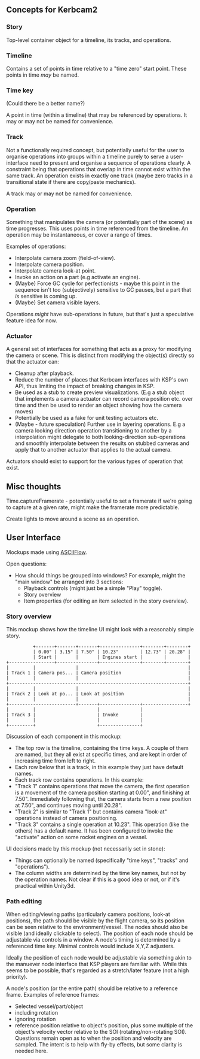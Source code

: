 ﻿## Concepts for Kerbcam2

### Story

Top-level container object for a timeline, its tracks, and operations.

### Timeline

Contains a set of points in time relative to a "time zero" start point. These
points in time *may* be named.

### Time key

(Could there be a better name?)

A point in time (within a timeline) that may be referenced by operations. It
may or may not be named for convenience.

### Track

Not a functionally required concept, but potentially useful for the user to
organise operations into groups within a timeline purely to serve a
user-interface need to present and organise a sequence of operations clearly. A
constraint being that operations that overlap in time cannot exist within the
same track. An operation exists in exactly one track (maybe zero tracks in a
transitional state if there are copy/paste mechanics).

A track may or may not be named for convenience.

### Operation

Something that manipulates the camera (or potentially part of the scene) as
time progresses. This uses points in time referenced from the timeline. An
operation may be instantaneous, or cover a range of times.

Examples of operations:
* Interpolate camera zoom (field-of-view).
* Interpolate camera position.
* Interpolate camera look-at point.
* Invoke an action on a part (e.g activate an engine).
* (Maybe) Force GC cycle for perfectionists - maybe this point in the sequence
  isn't too (subjectively) sensitive to GC pauses, but a part that *is*
  sensitive is coming up.
* (Maybe) Set camera visible layers.

Operations *might* have sub-operations in future, but that's just a
speculative feature idea for now.

### Actuator

A general set of interfaces for something that acts as a proxy for modifying
the camera or scene. This is distinct from modifying the object(s) directly so
that the actuator can:

* Cleanup after playback.
* Reduce the number of places that Kerbcam interfaces with KSP's own API, thus
  limiting the impact of breaking changes in KSP.
* Be used as a stub to create preview visualizations. (E.g a stub object that
  implements a camera actuator can record camera position etc. over time and
  then be used to render an object showing how the camera moves)
* Potentially be used as a fake for unit testing actuators etc.
* (Maybe - future speculation) Further use in layering operations. E.g a
  camera looking direction operation transitioning to another by a
  interpolation might delegate to both looking-direction sub-operations and
  smoothly interpolate between the results on stubbed cameras and apply that to
  another actuator that applies to the actual camera.

Actuators should exist to support for the various types of operation that
exist.

## Misc thoughts

Time.captureFramerate - potentially useful to set a framerate if we're going
to capture at a given rate, might make the framerate more predictable.

Create lights to move around a scene as an operation.

## User Interface

Mockups made using [ASCIIFlow](http://asciiflow.com/).

Open questions:
* How should things be grouped into windows? For example, might the "main
  window" be arranged into 3 sections:
  * Playback controls (might just be a simple "Play" toggle).
  * Story overview
  * Item properties (for editing an item selected in the story overview).

### Story overview

This mockup shows how the timeline UI might look with a reasonably simple
story.


              +-------+-------+-------+---------------+--------+--------+
              | 0.00" | 3.15" | 7.50" | 10.23"        | 12.73" | 20.28" |
              | Start |       |       | Engines start |        |        |
    +-----------------+---------------+---------------+--------+--------+
    |         |               |                                         |
    | Track 1 | Camera pos... | Camera position                         |
    |         |               |                                         |
    +-------------------------------------------------------------------+
    |         |               |                                         |
    | Track 2 | Look at po... | Look at position                        |
    |         |               |                                         |
    +-------------------------+-------+---------------+-----------------+
    |         |                       |               |
    | Track 3 |                       | Invoke        |
    |         |                       |               |
    +---------+                       +---------------+

Discussion of each component in this mockup:
* The top row is the timeline, containing the time keys. A couple of them are
  named, but they all exist at specific times, and are kept in order of
  increasing time from left to right.
* Each row below that is a track, in this example they just have default names.
* Each track row contains operations. In this example:
 * "Track 1" contains operations that move the camera, the first operation is a
   movement of the camera position starting at 0.00", and finishing at 7.50".
   Immediately following that, the camera starts from a new position at 7.50",
   and continues moving until 20.28".
 * "Track 2" is similar to "Track 1" but contains camera "look-at" operations
   instead of camera positioning.
 * "Track 3" contains a single operation at 10.23". This operation (like the
   others) has a default name. It has been configured to invoke the "activate"
   action on some rocket engines on a vessel.

UI decisions made by this mockup (not necessarily set in stone):
* Things can optionally be named (specifically "time keys", "tracks" and
  "operations").
* The column widths are determined by the time key names, but not by the
  operation names. Not clear if this is a good idea or not, or if it's
  practical within Unity3d.

### Path editing

When editing/viewing paths (particularly camera positions, look-at positions),
the path should be visible by the flight camera, so its position can be seen
relative to the environment/vessel. The nodes should also be visible (and
ideally clickable to select). The position of each node should be adjustable
via controls in a window. A node's timing is determined by a referenced time
key. Minimal controls would include X,Y,Z adjusters.

Ideally the position of each node would be adjustable via something akin to the
manuever node interface that KSP players are familiar with. While this seems to
be possible, that's regarded as a stretch/later feature (not a high priority).

A node's position (or the entire path) should be relative to a reference frame.
Examples of reference frames:

* Selected vessel/part/object
 * including rotation
 * ignoring rotation
 * reference position relative to object's position, plus some multiple of the
   object's velocity vector relative to the SOI (rotating/non-rotating SOI).
   Questions remain open as to when the position and velocity are sampled. The
   intent is to help with fly-by effects, but some clarity is needed here.

